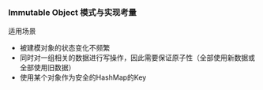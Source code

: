 ### Immutable Object 模式与实现考量

适用场景
- 被建模对象的状态变化不频繁
- 同时对一组相关的数据进行写操作，因此需要保证原子性（全部使用新数据或全部使用旧数据）
- 使用某个对象作为安全的HashMap的Key

 